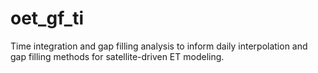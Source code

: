# oet_gf_ti
Time integration and gap filling analysis to inform daily interpolation and gap filling methods for satellite-driven ET modeling.
